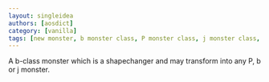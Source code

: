 ```yaml
---
layout: singleidea
authors: [aosdict]
category: [vanilla]
tags: [new monster, b monster class, P monster class, j monster class, shapechanger]
---
```

A b-class monster which is a shapechanger and may transform into any P, b or j monster.
